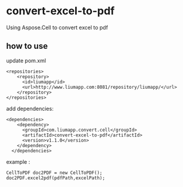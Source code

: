 # convert-excel-to-pdf
Using Aspose.Cell to convert excel to pdf

## how to use

update pom.xml

    <repositories>
        <repository>
          <id>liumapp</id>
          <url>http://www.liumapp.com:8081/repository/liumapp/</url>
        </repository>
    </repositories>
    
add dependencies:    
    
    <dependencies>
        <dependency>
          <groupId>com.liumapp.convert.cell</groupId>
          <artifactId>convert-excel-to-pdf</artifactId>
          <version>v1.1.0</version>
        </dependency>
      </dependencies>
      
      
example :       

    CellToPDF doc2PDF = new CellToPDF();
    doc2PDF.excel2pdf(pdfPath,excelPath);
  
   